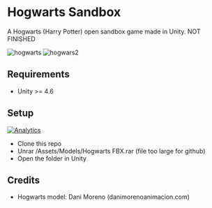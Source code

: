 Hogwarts Sandbox
========

A Hogwarts (Harry Potter) open sandbox game made in Unity. NOT FINISHED

![hogwarts](https://raw.githubusercontent.com/OpenHogwarts/hogwarts/master/Screenshots/screen1.png)
![hogwars2](https://raw.githubusercontent.com/OpenHogwarts/hogwarts/master/Screenshots/screen2.png)

Requirements
-------------
- Unity >= 4.6

Setup
-------------
[![Analytics](https://ga-beacon.appspot.com/UA-17476024-7/hogwarts/readme?pixel)](https://github.com/OpenHogwarts/hogwarts)

- Clone this repo
- Unrar /Assets/Models/Hogwarts FBX.rar (file too large for github)
- Open the folder in Unity

Credits
-------------

- Hogwarts model: Dani Moreno (danimorenoanimacion.com)
